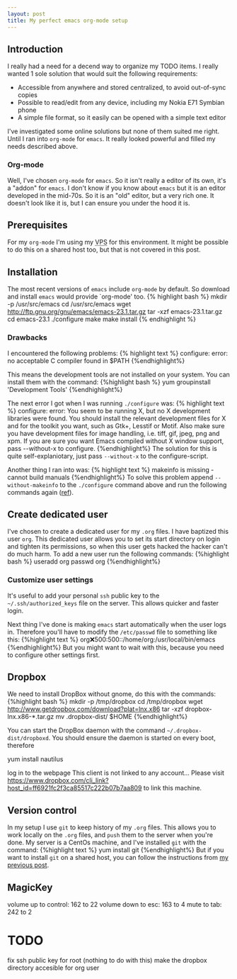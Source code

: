 ```yaml
--- 
layout: post
title: My perfect emacs org-mode setup
---
```

## Introduction
I really had a need for a decend way to organize my TODO items. I really wanted 1 sole solution that would suit the following requirements:
- Accessible from anywhere and stored centralized, to avoid out-of-sync copies
- Possible to read/edit from any device, including my Nokia E71 Symbian phone
- A simple file format, so it easily can be opened with a simple text editor

I've investigated some online solutions but none of them suited me right.
Until I ran into `org-mode` for `emacs`. It really looked powerful and filled my needs described above.


### Org-mode
Well, I've chosen `org-mode` for `emacs`. So it isn't really a editor of its own, it's a "addon" for `emacs`. I don't know if you know about `emacs` but it is an editor developed in the mid-70s. So it is an "old" editor, but a very rich one. It doesn't look like it is, but I can ensure you under the hood it is.


## Prerequisites
For my `org-mode` I'm using my <acronym title="Virtual Private Server">VPS</acronym> for this environment. It might be possible to do this on a shared host too, but that is not covered in this post.


## Installation
The most recent versions of `emacs` include `org-mode` by default. So download and install `emacs` would provide `org-mode' too.
{% highlight bash %}
mkdir -p /usr/src/emacs
cd /usr/src/emacs
wget http://ftp.gnu.org/gnu/emacs/emacs-23.1.tar.gz
tar -xzf emacs-23.1.tar.gz
cd emacs-23.1
./configure
make
make install
{% endhighlight %}

### Drawbacks
I encountered the following problems:
{% highlight text %}
configure: error: no acceptable C compiler found in $PATH
{%endhighlight%}

This means the development tools are not installed on your system. You
can install them with the command:
{%highlight bash %}
yum groupinstall 'Development Tools'
{%endhighlight%}

The next error I got when I was running `./configure` was:
{% highlight text %}
configure: error: You seem to be running X, but no X development libraries
were found.  You should install the relevant development files for X
and for the toolkit you want, such as Gtk+, Lesstif or Motif.  Also make
sure you have development files for image handling, i.e.
tiff, gif, jpeg, png and xpm.
If you are sure you want Emacs compiled without X window support, pass
  --without-x
to configure.
{%endhighlight%}
The solution for this is quite self-explaniotary, just pass
`--without-x` to the configure-script.

Another thing I ran into was:
{% highlight text %}
makeinfo is missing - cannot build manuals
{%endhighlight%}
To solve this problem append `--without-makeinfo` to the `./configure` command above and run the following commands again ([ref](http://osdir.com/ml/wp-forums/2009-08/msg00001.html)).


## Create dedicated user
I've chosen to create a dedicated user for my `.org` files. I have baptized this user `org`. This dedicated user allows you to set its start directory on login and tighten its permissions, so when this user gets hacked the hacker can't do much harm.
To add a new user run the following commands:
{%highlight bash %}
useradd org
passwd org
{%endhighlight%}

### Customize user settings
It's useful to add your personal `ssh` public key to the `~/.ssh/authorized_keys` file on the server. This allows quicker and faster login.

Next thing I've done is making `emacs` start automatically when the user logs in. Therefore you'll have to modify the `/etc/passwd` file to something like this:
{%highlight text %}
org:x:500:500::/home/org:/usr/local/bin/emacs
{%endhighlight%}
But you might want to wait with this, because you need to configure other settings first.

## Dropbox
We need to install DropBox without gnome, do this with the commands:
{%highlight bash %}
mkdir -p /tmp/dropbox
cd /tmp/dropbox
wget http://www.getdropbox.com/download?plat=lnx.x86 
tar -xzf dropbox-lnx.x86-*.tar.gz
mv .dropbox-dist/ $HOME
{%endhighlight%}

You can start the DropBox daemon with the command
`~/.dropbox-dist/dropboxd`. You should ensure the daemon is started on
every boot, therefore 

yum  install nautilus

log in to the webpage
This client is not linked to any account...
Please visit https://www.dropbox.com/cli_link?host_id=ff6921fc2f3ca85517c222b07b7aa809 to link this machine.


## Version control
In my setup I use `git` to keep history of my `.org` files. This allows you to work locally on the `.org` files, and `push` them to the server when you're done.
My server is a CentOs machine, and I've installed `git` with the command:
{%highlight text %}
yum install git
{%endhighlight%}
But if you want to install `git` on a shared host, you can follow the instructions from [my previous post](/2009/09/install-git-on-a-shared-webhost/).


## MagicKey
volume up to control: 162 to 22
volume down to esc: 163 to 4
mute to tab: 242 to 2

# TODO
fix ssh public key for root (nothing to do with this)
make the dropbox directory accesible for org user
